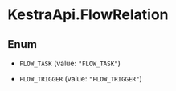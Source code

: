 # KestraApi.FlowRelation

## Enum


* `FLOW_TASK` (value: `"FLOW_TASK"`)

* `FLOW_TRIGGER` (value: `"FLOW_TRIGGER"`)


